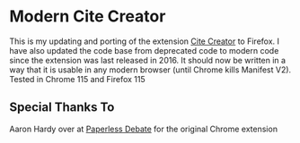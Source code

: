 # Modern Cite Creator

This is my updating and porting of the extension [Cite Creator](https://chrome.google.com/webstore/detail/cite-creator/jampigcbgngjedogaoglhpeckidccodi) to Firefox. I have also updated the code base from deprecated code to modern code since the extension was last released in 2016. It should now be written in a way that it is usable in any modern browser (until Chrome kills Manifest V2). Tested in Chrome 115 and Firefox 115

## Special Thanks To

Aaron Hardy over at [Paperless Debate](https://paperlessdebate.com/) for the original Chrome extension
